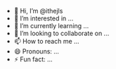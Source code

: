 - 👋 Hi, I’m @ithejls
- 👀 I’m interested in ...
- 🌱 I’m currently learning ...
- 💞️ I’m looking to collaborate on ...
- 📫 How to reach me ...
- 😄 Pronouns: ...
- ⚡ Fun fact: ...

<!---
ithejls/ithejls is a ✨ special ✨ repository because its `README.md` (this file) appears on your GitHub profile.
You can click the Preview link to take a look at your changes.
--->
